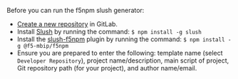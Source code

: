 Before you can run the f5npm slush generator:<br>
- [Create a new repository](https://docs.gitlab.com/ee/user/project/repository/#create-a-repository) in GitLab.
- Install [Slush](https://github.com/slushjs/slush) by running the command: ```$ npm install -g slush```
- Install the [slush-f5npm](https://gitswarm.f5net.com/mbip/infra/slush-f5npm) plugin by running the command: ```$ npm install -g @f5-mbip/f5npm```
- Ensure you are prepared to enter the following: template name (select ``Developer Repository``), project name/description, main script of project, Git repository path (for your project), and author name/email.
